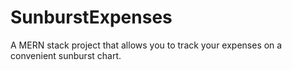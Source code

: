 # SunburstExpenses
A MERN stack project that allows you to track your expenses on a convenient sunburst chart. 
